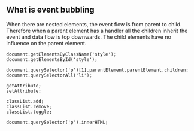 ## What is event bubbling

When there are nested elements, the event flow is from parent to child. Therefore when a parent element has a handler all the children inherit the event and data flow is top downwards. The child elements have no influence on the parent element.


```document.getElementsByTagName('title');
document.getElementsByClassName('style');
document.getElementsById('style');

document.querySelector('p')[1].parentElement.parentElement.children;
document.querySelectorAll('li');

getAttribute;
setAttribute;

classList.add;
classList.remove;
classList.toggle;

document.querySelector('p').innerHTML;
```